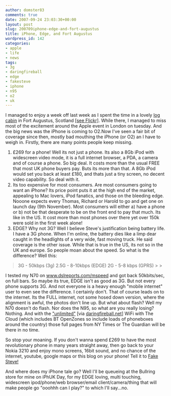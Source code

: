 ```yaml
---
author: domster83
comments: true
date: 2007-09-24 23:03:30+00:00
layout: post
slug: 200709iphone-edge-and-fort-augustus
title: iPhone, Edge, and Fort Augustus
wordpress_id: 142
categories:
- apple
- life
- news
tags:
- 3g
- daringfireball
- edge
- fakesteve
- iphone
- n95
- o2
- uk
---
```


I managed to enjoy a week off last week as I spent the time in a lovely [log cabin](http://www.flickr.com/photos/domster83/1423720932/) in Fort Augustus, Scotland [[see Flickr]](http://www.flickr.com/photos/domster83/sets/72157602121225105/). While there, I managed to miss most of the excitement around the Apple event in London on tuesday. And the big news was the iPhone is coming to O2.Now I've seen a fair bit of coverage since then, mostly bad mouthing the iPhone (or O2) an I have to weigh in.
Firstly, there are many points people keep missing.
1. £269 for a phone! Well its not just a phone. Its also a 8Gb iPod with widescreen video mode, it is a full internet browser, a PDA, a camera and of course a phone. So big deal. It costs more than the usual FREE that most UK phone buyers pay. Buts its more than that. A 8Gb iPod would set you back at least £180, and thats just a tiny screen, no decent video capability. So deal with it.
2. Its too expensive for most consumers. Are most consumers going to want an iPhone? Its price point puts it at the high end of the market, appealing to Mac lovers, iPod fanatics, and those on the bleeding edge. Nooone expects every Thomas, Richard or Harold to go and get one on launch day (9th November). Most consumers will either a) have a phone or b) not be that desperate to be on the front end to pay that much. Its like in the US. It cost more than most phones over there yet over 150k were sold in the first week alone!
3. EDGE? Why not 3G? Well I believe Steve's justification being battery life. I have a 3G phone. When I'm online, the battery dies like a limp dear caught in the headlights of a very wide, fast moving truck. He said coverage is the other issue. While that is true in the US, its not so in the UK and europe. So people moan about the speed. So what is the difference? Well this:




<blockquote>3G - 50kbps (3g)
2.5G - 8-10kbps (EDGE)
2G - 5-8 kbps (GPRS)
> 
> </blockquote>




I tested my N70 on www.dslreports.com/mspeed and got back 50kbits/sec, on full bars. So maybe its true, EDGE isn't as good as 3G. But not every phone supports 3G. And not everyone is a heavy enough "mobile internet" user to even see the difference. I certainly don't. That of course leads on to the internet. Its the FULL internet, not some hosed down version, where the alignment is awful, the photos don't line up. But what about flash? Well my N70 doesn't do flash. Nor does the N95, so what are you really losing? Nothing. And with the ["unlimited"](http://wifinetnews.com/archives/007922.html) [via [daringfireball.net](http://daringfireball.net)] WiFi with The Cloud (which includes BT OpenZones so include loads of phoneboxes around the country) those full pages from NY Times or The Guardian will be there in no time.




So stop your moaning. If you don't wanna spend £269 to have the most revolutionary phone in many years straight away, then go back to your Nokia 3210 and enjoy mono screens, 16bit sound, and no chance of the internet, youtube, google maps or this blog on your phone! Tell it to [Fake Steve!](http://fakesteve.blogspot.com)




And where does my iPhone tale go? Well I'll be queueing at the Bullring store for mine on iPhUK Day, for my EDGE loving, multi touching, widescreen ipod/phone/web browser/email client/camera/thing that will make people go "ooohhh can I play?" to which I'll say...no.
